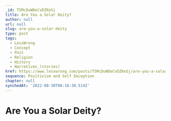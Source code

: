 ```yaml
---
_id: T5McDuWDeCvDZKeSj
title: Are You a Solar Deity?
author: null
url: null
slug: are-you-a-solar-deity
type: post
tags:
  - LessWrong
  - Concept
  - Post
  - Religion
  - History
  - Narratives_(stories)
href: https://www.lesswrong.com/posts/T5McDuWDeCvDZKeSj/are-you-a-solar-deity
sequence: Positivism and Self Deception
chapter: null
synchedAt: '2022-08-30T08:16:38.514Z'
---
```

# Are You a Solar Deity?


